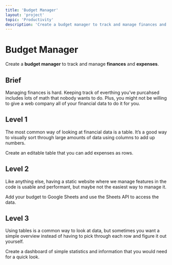 ```yaml
---
title: 'Budget Manager'
layout: 'project'
topic: 'Productivity'
description: 'Create a budget manager to track and manage finances and expenses.'
---
```



# Budget Manager

Create a <strong className="color-blue">budget manager</strong> to track and manage <strong className="color-purple">finances</strong> and <strong className="color-purple">expenses</strong>.

## Brief

Managing finances is hard. Keeping track of everthing you’ve purcahsed includes lots of math that nobody wants to do. Plus, you might not be willing to give a web company all of your financial data to do it for you.

## Level 1

The most common way of looking at financial data is a table. It’s a good way to visually sort through large amounts of data using columns to add up numbers.

Create an editable table that you can add expenses as rows.

## Level 2

Like anything else, having a static website where we manage features in the code is usable and performant, but maybe not the easiest way to manage it.

Add your budget to Google Sheets and use the Sheets API to access the data.

## Level 3

Using tables is a common way to look at data, but sometimes you want a simple overview instead of having to pick through each row and figure it out yourself.

Create a dashboard of simple statistics and information that you would need for a quick look.


